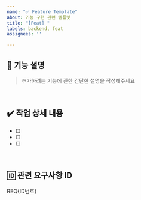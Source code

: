 ```yaml
---
name: "✅ Feature Template"
about: 기능 구현 관련 템플릿
title: "[Feat] "
labels: backend, feat
assignees: ''

---
```


## 📃 기능 설명
> 추가하려는 기능에 관한 간단한 설명을 작성해주세요

<br>

## ✔️ 작업 상세 내용
- [ ] 
- [ ] 
- [ ] 

<br>

## 🆔 관련 요구사항 ID
REQ{ID번호}
